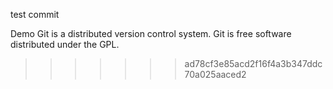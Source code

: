 test commit

Demo
Git is a distributed version control system.
Git is free software distributed under the GPL.
>>>>>>> ad78cf3e85acd2f16f4a3b347ddc70a025aaced2
